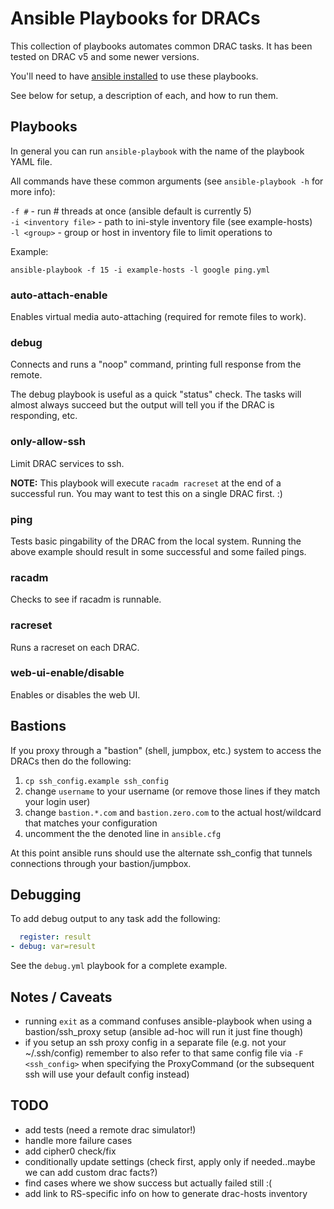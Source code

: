 Ansible Playbooks for DRACs
======
This collection of playbooks automates common DRAC tasks.  It has been tested on DRAC v5 and some newer versions.

You'll need to have [ansible installed](http://docs.ansible.com/intro_installation.html) to use these playbooks.

See below for setup, a description of each, and how to run them.


## Playbooks
In general you can run `ansible-playbook` with the name of the playbook YAML file.

All commands have these common arguments (see `ansible-playbook -h` for more info):

`-f #` - run # threads at once (ansible default is currently 5)  
`-i <inventory file>` - path to ini-style inventory file (see example-hosts)  
`-l <group>` - group or host in inventory file to limit operations to  

Example:

`ansible-playbook -f 15 -i example-hosts -l google ping.yml`

### auto-attach-enable
Enables virtual media auto-attaching (required for remote files to work).

### debug
Connects and runs a "noop" command, printing full response from the remote.

The debug playbook is useful as a quick "status" check.  The tasks will almost always succeed but the output will tell you if the DRAC is responding, etc.

### only-allow-ssh
Limit DRAC services to ssh.

**NOTE:** This playbook will execute `racadm racreset` at the end of a successful run.  You may want to test this on a single DRAC first. :)

### ping
Tests basic pingability of the DRAC from the local system.  Running the above example should result in some successful and some failed pings.

### racadm
Checks to see if racadm is runnable.

### racreset
Runs a racreset on each DRAC.

### web-ui-enable/disable
Enables or disables the web UI.

## Bastions
If you proxy through a "bastion" (shell, jumpbox, etc.) system to access the DRACs then do the following:

1. `cp ssh_config.example ssh_config`
2. change `username` to your username (or remove those lines if they match your login user)
3. change `bastion.*.com` and `bastion.zero.com` to the actual host/wildcard that matches your configuration
4. uncomment the the denoted line in `ansible.cfg`

At this point ansible runs should use the alternate ssh_config that tunnels connections through your bastion/jumpbox.


## Debugging
To add debug output to any task add the following:
```yaml
  register: result
- debug: var=result
```

See the `debug.yml` playbook for a complete example.

## Notes / Caveats
- running `exit` as a command confuses ansible-playbook when using a bastion/ssh_proxy setup (ansible ad-hoc will run it just fine though)
- if you setup an ssh proxy config in a separate file (e.g. not your ~/.ssh/config) remember to also refer to that same config file via `-F <ssh_config>` when specifying the ProxyCommand (or the subsequent ssh will use your default config instead)

## TODO
- add tests (need a remote drac simulator!)
- handle more failure cases
- add cipher0 check/fix
- conditionally update settings (check first, apply only if needed..maybe we can add custom drac facts?)
- find cases where we show success but actually failed still :(
- add link to RS-specific info on how to generate drac-hosts inventory

